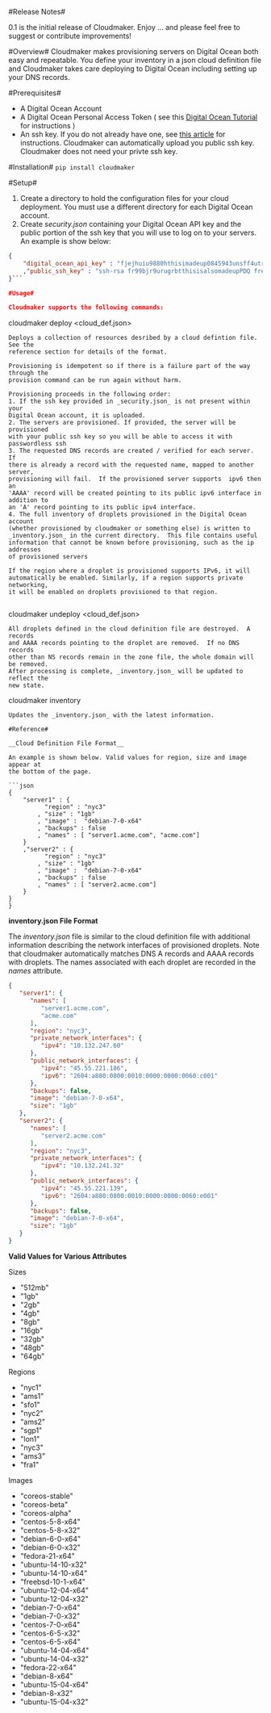 #Release Notes#

0.1 is the initial release of Cloudmaker. Enjoy ... and please feel free to
suggest or contribute improvements!

#Overview#
Cloudmaker makes provisioning servers on Digital Ocean both easy and repeatable.
You define your inventory in a json cloud definition file and Cloudmaker takes
care deploying to Digital Ocean including setting up your DNS records.

#Prerequisites#
* A Digital Ocean Account
* A Digital Ocean Personal Access Token ( see this
[Digital Ocean Tutorial](https://www.digitalocean.com/community/tutorials/how-to-use-the-digitalocean-api-v2)
for instructions )
* An ssh key.  If you do not already have one, see [this article](https://www.digitalocean.com/community/tutorials/how-to-set-up-ssh-keys--2)
for instructions.  Cloudmaker can automatically upload you public ssh key. Cloudmaker
does not need your privte ssh key.

#Installation#
`pip install cloudmaker`

#Setup#
1. Create a directory to hold the configuration files for your cloud deployment.
You must use a different directory for each Digital Ocean account.
2. Create _security.json_ containing your Digital Ocean API key and the
public portion of the ssh key that you will use to log on to your servers.
An example is show below:
```json
{
    "digital_ocean_api_key" : "fjejhuiu9880hthisimadeup0845943unsff4utrjd"
    ,"public_ssh_key" : "ssh-rsa fr99bjr9urugrbtthisisalsomadeupPDQ fredy@acme.com"
}```

#Usage#

Cloudmaker supports the following commands:

```
cloudmaker deploy <cloud_def.json>
```
Deploys a collection of resources desribed by a cloud defintion file. See the
reference section for details of the format.

Provisioning is idempotent so if there is a failure part of the way through the
provision command can be run again without harm.

Provisioning proceeds in the following order:
1. If the ssh key provided in _security.json_ is not present within your
Digital Ocean account, it is uploaded.
2. The servers are provisioned. If provided, the server will be provisioned
with your public ssh key so you will be able to access it with
passwordless ssh
3. The requested DNS records are created / verified for each server. If
there is already a record with the requested name, mapped to another server,
provisioning will fail.  If the provisioned server supports  ipv6 then an
'AAAA' record will be created pointing to its public ipv6 interface in addition to
an 'A' record pointing to its public ipv4 interface.
4. The full inventory of droplets provisioned in the Digital Ocean account
(whether provisioned by cloudmaker or something else) is written to
_inventory.json_ in the current directory.  This file contains useful
information that cannot be known before provisioning, such as the ip addresses
of provisioned servers

If the region where a droplet is provisioned supports IPv6, it will
automatically be enabled. Similarly, if a region supports private networking,
it will be enabled on droplets provisioned to that region.   


```
cloudmaker undeploy <cloud_def.json>
```
All droplets defined in the cloud definition file are destroyed.  A records
and AAAA records pointing to the droplet are removed.  If no DNS records
other than NS records remain in the zone file, the whole domain will be removed.
After processing is complete, _inventory.json_ will be updated to reflect the
new state.

```
cloudmaker inventory
```
Updates the _inventory.json_ with the latest information.

#Reference#

__Cloud Definition File Format__

An example is shown below. Valid values for region, size and image appear at
the bottom of the page.

```json
{
    "server1" : {
          "region" : "nyc3"
        , "size" : "1gb"
        , "image" :  "debian-7-0-x64"
        , "backups" : false
        , "names" : [ "server1.acme.com", "acme.com"]
    }
    ,"server2" : {
          "region" : "nyc3"
        , "size" : "1gb"
        , "image" :  "debian-7-0-x64"
        , "backups" : false
        , "names" : [ "server2.acme.com"]
    }
}
}

```

__inventory.json File Format__

The _inventory.json_ file is similar to the cloud definition file with
additional information describing the network interfaces of provisioned
droplets.  Note that cloudmaker automatically matches DNS A records and AAAA
records with droplets.  The names associated with each droplet are recorded in
the _names_ attribute.

```json
{
   "server1": {
      "names": [
         "server1.acme.com", 
         "acme.com"
      ], 
      "region": "nyc3", 
      "private_network_interfaces": {
         "ipv4": "10.132.247.60"
      }, 
      "public_network_interfaces": {
         "ipv4": "45.55.221.186", 
         "ipv6": "2604:a880:0800:0010:0000:0000:0060:c001"
      }, 
      "backups": false, 
      "image": "debian-7-0-x64", 
      "size": "1gb"
   }, 
   "server2": {
      "names": [
         "server2.acme.com"
      ], 
      "region": "nyc3", 
      "private_network_interfaces": {
         "ipv4": "10.132.241.32"
      }, 
      "public_network_interfaces": {
         "ipv4": "45.55.221.139", 
         "ipv6": "2604:a880:0800:0010:0000:0000:0060:e001"
      }, 
      "backups": false, 
      "image": "debian-7-0-x64", 
      "size": "1gb"
   }
}
```
   

__Valid Values for Various Attributes__

Sizes
* "512mb"
* "1gb"
* "2gb"
* "4gb"
* "8gb"
* "16gb"
* "32gb"
* "48gb"
* "64gb"

Regions
* "nyc1"
* "ams1"
* "sfo1"
* "nyc2"
* "ams2"
* "sgp1"
* "lon1"
* "nyc3"
* "ams3"
* "fra1"

Images
* "coreos-stable"
* "coreos-beta"
* "coreos-alpha"
* "centos-5-8-x64"
* "centos-5-8-x32"
* "debian-6-0-x64"
* "debian-6-0-x32"
* "fedora-21-x64"
* "ubuntu-14-10-x32"
* "ubuntu-14-10-x64"
* "freebsd-10-1-x64"
* "ubuntu-12-04-x64"
* "ubuntu-12-04-x32"
* "debian-7-0-x64"
* "debian-7-0-x32"
* "centos-7-0-x64"
* "centos-6-5-x32"
* "centos-6-5-x64"
* "ubuntu-14-04-x64"
* "ubuntu-14-04-x32"
* "fedora-22-x64"
* "debian-8-x64"
* "ubuntu-15-04-x64"
* "debian-8-x32"
* "ubuntu-15-04-x32"
